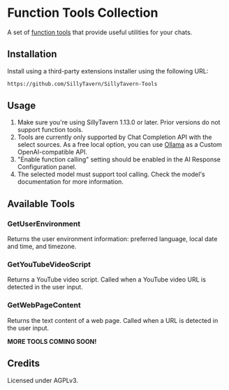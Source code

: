 # Function Tools Collection

A set of [function tools](https://docs.sillytavern.app/for-contributors/function-calling/) that provide useful utilities for your chats.

## Installation

Install using a third-party extensions installer using the following URL:

```txt
https://github.com/SillyTavern/SillyTavern-Tools
```

## Usage

1. Make sure you're using SillyTavern 1.13.0 or later. Prior versions do not support function tools.
2. Tools are currently only supported by Chat Completion API with the select sources. As a free local option, you can use [Ollama](https://ollama.com/) as a Custom OpenAI-compatible API.
3. "Enable function calling" setting should be enabled in the AI Response Configuration panel.
4. The selected model must support tool calling. Check the model's documentation for more information.

## Available Tools

### GetUserEnvironment

Returns the user environment information: preferred language, local date and time, and timezone.

### GetYouTubeVideoScript

Returns a YouTube video script. Called when a YouTube video URL is detected in the user input.

### GetWebPageContent

Returns the text content of a web page. Called when a URL is detected in the user input.

**MORE TOOLS COMING SOON!**

## Credits

Licensed under AGPLv3.
